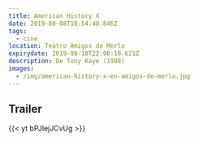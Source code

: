 ```yaml
---
title: American History X
date: 2019-08-08T18:54:40.846Z
tags:
  - cine
location: Teatro Amigos de Merlo
expirydate: 2019-08-18T22:00:18.621Z
description: De Tony Kaye (1998)
images:
  - /img/american-history-x-en-amigos-de-merlo.jpg
---
```

## Trailer

{{< yt bPJIejJCvUg >}}

